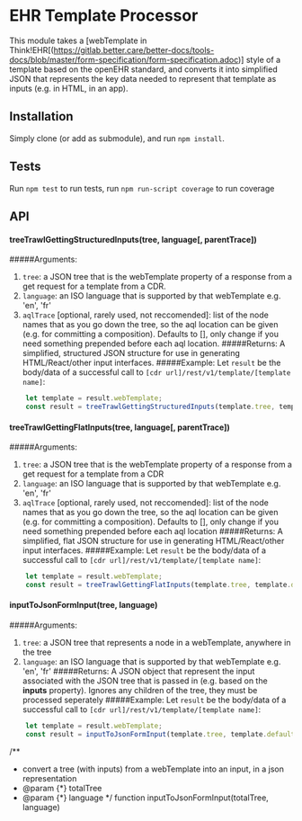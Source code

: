 # EHR Template Processor

This module takes a [webTemplate in Think!EHR[(https://gitlab.better.care/better-docs/tools-docs/blob/master/form-specification/form-specification.adoc)] style of a template based on the openEHR standard, and converts it into simplified JSON that represents the key data needed to represent that template as inputs (e.g. in HTML, in an app).

## Installation
Simply clone (or add as submodule), and run `npm install`.

## Tests
Run `npm test` to run tests, run `npm run-script coverage` to run coverage

## API
#### <a id="treeTrawlGettingStructuredInputs">treeTrawlGettingStructuredInputs(tree, language[, parentTrace])</a>
#####Arguments:
1. `tree`: a JSON tree that is the webTemplate property of a response from a get request for a template from a CDR.
2. `language`:  an ISO language that is supported by that webTemplate e.g. 'en', 'fr'
3. `aqlTrace` \[optional, rarely used, not reccomended\]: list of the node names that as you go down the tree, so the aql location can be given (e.g. for committing a composition). Defaults to [], only change if you need something prepended before each aql location.
#####Returns:
A simplified, structured JSON structure for use in generating HTML/React/other input interfaces.
#####Example:
Let `result` be the body/data of a successful call to `[cdr url]/rest/v1/template/[template name]`:
```js
    let template = result.webTemplate;
    const result = treeTrawlGettingStructuredInputs(template.tree, template.defaultLanguage);
```

#### <a id="treeTrawlGettingFlatInputs">treeTrawlGettingFlatInputs(tree, language[, parentTrace])</a>
#####Arguments:
1. `tree`: a JSON tree that is the webTemplate property of a response from a get request for a template from a CDR
2. `language`:  an ISO language that is supported by that webTemplate e.g. 'en', 'fr'
3. `aqlTrace` \[optional, rarely used, not reccomended\]: list of the node names that as you go down the tree, so the aql location can be given (e.g. for committing a composition). Defaults to [], only change if you need something prepended before each aql location
#####Returns:
A simplified, flat JSON structure for use in generating HTML/React/other input interfaces.
#####Example:
Let `result` be the body/data of a successful call to `[cdr url]/rest/v1/template/[template name]`:
```js
    let template = result.webTemplate;
    const result = treeTrawlGettingFlatInputs(template.tree, template.defaultLanguage);
```

#### <a id="inputToJsonFormInput">inputToJsonFormInput(tree, language)</a>
#####Arguments:
1. `tree`: a JSON tree that represents a node in a webTemplate, anywhere in the tree
2. `language`:  an ISO language that is supported by that webTemplate e.g. 'en', 'fr'
#####Returns:
A JSON object that represent the input associated with the JSON tree that is passed in (e.g. based on the **inputs** property). Ignores any children of the tree, they must be processed seperately
#####Example:
Let `result` be the body/data of a successful call to `[cdr url]/rest/v1/template/[template name]`:
```js
    let template = result.webTemplate;
    const result = inputToJsonFormInput(template.tree, template.defaultLanguage); // returns the inputs associated with the top of the tree
```


/**
 * convert a tree (with inputs) from a webTemplate into an input, in a json representation
 * @param {*} totalTree
 * @param {*} language
 */
function inputToJsonFormInput(totalTree, language)
